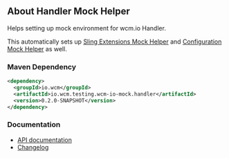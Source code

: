 ## About Handler Mock Helper

Helps setting up mock environment for wcm.io Handler.

This automatically sets up [Sling Extensions Mock Helper](../sling/) and [Configuration Mock Helper](../config/) as well.

### Maven Dependency

```xml
<dependency>
  <groupId>io.wcm</groupId>
  <artifactId>io.wcm.testing.wcm-io-mock.handler</artifactId>
  <version>0.2.0-SNAPSHOT</version>
</dependency>
```
### Documentation

* [API documentation](apidocs/)
* [Changelog](changes-report.html)
